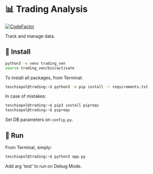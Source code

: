 # 📊 Trading Analysis

[![CodeFactor](https://www.codefactor.io/repository/github/teschiopol/tradinganalysis/badge)](https://www.codefactor.io/repository/github/teschiopol/tradinganalysis)

Track and manage data.

## 💾 Install

```bash 
python3 -m venv trading_ven   
source trading_ven/bin/activate 
```

To install all packages, from Terminal:

```bash 
teschiopol@trading:~$ python3 -m pip install -r requirements.txt
```

In case of mistakes:

```bash 
teschiopol@trading:~$ pip3 install pipreqs
teschiopol@trading:~$ pipreqs
```

Set DB parameters on ```config.py```.

## 🔌 Run

From Terminal, simply:

```bash 
teschiopol@trading:~$ python3 app.py
```

Add arg 'test' to run on Debug Mode.
